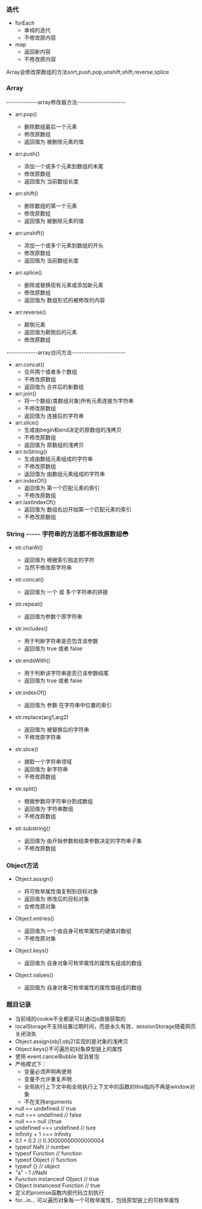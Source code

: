 ### 迭代
* forEach
	* 单纯的迭代
	* 不修改原内容
* map
	* 返回新内容
	* 不修改原内容

Array会修改原数组的方法sort,push,pop,unshift,shift,reverse,splice
### Array

-------------array修改器方法--------------------

* arr.pop()
	* 删除数组最后一个元素
	* 修改原数组
	* 返回值为 被删除元素的值
* arr.push()
	* 添加一个或多个元素到数组的末尾
	* 修改原数组
	* 返回值为 当前数组长度
* arr.shift()
	* 删除数组的第一个元素
	* 修改原数组
	* 返回值为 被删除元素的值
* arr.unshift()
	* 添加一个或多个元素到数组的开头
	* 修改原数组
	* 返回值为 当前数组长度
* arr.splice()
	* 删除或替换现有元素或添加新元素
	* 修改原数组
	* 返回值为 数组形式的被修改的内容

* arr.reverse()
	* 颠倒元素
	* 返回值为颠倒后的元素
	* 修改原数组

-------------array访问方法----------------------

* arr.concat()
	* 合并两个或者多个数组
	* 不修改原数组
	* 返回值为 合并后的新数组
* arr.join()
	* 将一个数组(类数组对象)所有元素连接为字符串
	* 不修改原数组
	* 返回值为 连接后的字符串
* arr.slice()
	* 生成由begin和end决定的原数组的浅拷贝
	* 不修改原数组
	* 返回值为 原数组的浅拷贝
* arr.toString()
	* 生成由数组元素组成的字符串
	* 不修改原数组
	* 返回值为 由数组元素组成的字符串
* arr.indexOf()
	* 返回值为 第一个匹配元素的索引
	* 不修改原数组
* arr.lastIndexOf()
	* 返回值为 数组右边开始第一个匹配元素的索引
	* 不修改原数组

### String ----- 字符串的方法都不修改原数组😳
* str.charAt()
	* 返回值为 根据索引指定的字符
	* 当然不修改原字符串

* str.concat()
	* 返回值为 一个 或 多个字符串的拼接

* str.repeat()
	* 返回值为参数个原字符串

* str.includes()
	* 用于判断字符串是否包含该参数
	* 返回值为 true 或者 false

* str.endsWith()
	* 用于判断该字符串是否已该参数结尾
	* 返回值为 true 或者 false

* str.indexOf()
	* 返回值为 参数 在字符串中位置的索引

* str.replace(arg1,arg2)
	* 返回值为 被替换后的字符串
	* 不修改原字符串

* str.slice()
	* 摘取一个字符串领域
	* 返回值为 新字符串
	* 不修改原数组

* str.split()
	* 根据参数将字符串分割成数组
	* 返回值为 字符串数组
	* 不修改原数组

* str.substring()
	* 返回值为 由开始参数和结束参数决定的字符串子集
	* 不修改原数组

### Object方法
* Object.assign()
	* 将可枚举属性值复制到目标对象
	* 返回值为 修改后的目标对象
	* 会修改原对象

* Object.entries()
	* 返回值为 一个由自身可枚举属性的键值对数组
	* 不修改原对象

* Object.keys()
	* 返回值为 自身对象可枚举属性的属性名组成的数组

* Object.values()
	* 返回值为 自身对象可枚举属性的属性值组成的数组

### 题目记录
* 当前域的cookie不全都是可以通过js直接获取的
* localStorage不支持设置过期时间，而是永久有效，sessionStorage随着网页关闭消失
* Object.assign(obj1,obj2)实现的是对象的浅拷贝
* Object.keys()不可遍历初对象原型链上的属性
* 使用 event.cancelBubble 取消冒泡
* 严格模式下：
	* 变量必须声明再使用
	* 变量不允许重复声明
	* 全局执行上下文中和全局执行上下文中的函数的this指向不再是window对象
	* 不在支持arguments
* null == undefined // true
* null === undefined // false
* null === null //true
* undefined === undefined // ture
* Infinity + 1 === Infinity
* 0.1 + 0.2 // 0.30000000000000004
* typeof NaN // number
* typeof Function // function
* typeof Object // function
* typeof {} // object
* "a" - 1 //NaN
* Function instanceof Object // true
* Object instanceod Function // true
* 定义的promise函数内部代码立刻执行
* for...in... 可以遍历对象每一个可枚举属性，包括原型链上的可枚举属性

